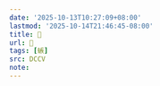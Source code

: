 ```yaml
---
date: '2025-10-13T10:27:09+08:00'
lastmod: '2025-10-14T21:46:45-08:00'
title: 􃓗
url: 􃓗
tags: [螏]
src: DCCV
note:
---
```

